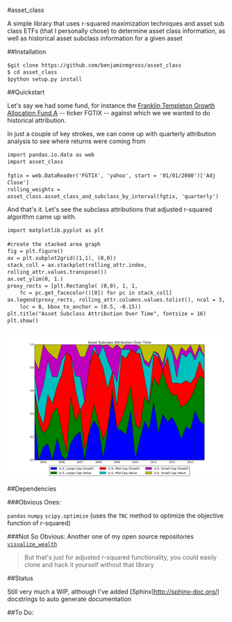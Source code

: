 #asset_class

A simple library that uses r-squared maximization techniques and asset sub class ETFs (that I 
personally chose) to determine asset class information, as well as historical asset subclass information for a given asset

##Installation

 	$git clone https://github.com/benjaminmgross/asset_class
 	$ cd asset_class
 	$python setup.py install

##Quickstart

Let's say we had some fund, for instance the [Franklin Templeton Growth Allocation Fund A](http://finance.yahoo.com/q/pr?s=FGTIX+Profile) -- ticker FGTIX -- against which we we wanted to do historical attribution.

In just a couple of key strokes, we can come up with quarterly attribution analysis to see 
where returns were coming from

	import pandas.io.data as web
	import asset_class
	
	fgtix = web.DataReader('FGTIX', 'yahoo', start = '01/01/2000')['Adj Close']
	rolling_weights = asset_class.asset_class_and_subclass_by_interval(fgtix, 'quarterly')
	

And that's it.  Let's see the subclass attributions that adjusted r-squared algorithm came up
with.

	import matplotlib.pyplot as plt
	
	#create the stacked area graph
	fig = plt.figure()
	ax = plt.subplot2grid((1,1), (0,0))
	stack_coll = ax.stackplot(rolling_attr.index, rolling_attr.values.transpose())
	ax.set_ylim(0, 1.)
	proxy_rects = [plt.Rectangle( (0,0), 1, 1, 
		fc = pc.get_facecolor()[0]) for pc in stack_coll]
	ax.legend(proxy_rects, rolling_attr.columns.values.tolist(), ncol = 3, 
		loc = 8, bbox_to_anchor = (0.5, -0.15))
	plt.title("Asset Subclass Attribution Over Time", fontsize = 16)
	plt.show()
	
![sub_classes](./images/subclass_overtime.png)

	

##Dependencies

###Obvious Ones:

`pandas`
`numpy`
`scipy.optimize` (uses the `TNC` method to optimize the objective function of r-squared)

###Not So Obvious:
Another one of my open source repositories
[`visualize_wealth`](https://github.com/benjaminmgross/wealth-viz)
> But that's just for adjusted r-squared functionality, you could easily clone and hack it yourself without that library


##Status

Still very much a WIP, although I've added [Sphinx]http://sphinx-doc.org/) docstrings to auto generate documentation

##To Do:


